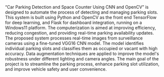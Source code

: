 “Car Parking Detection and Space Counter Using CNN and OpenCV” is designed to automate the process of detecting and managing parking slots. 
This system is built using Python and OpenCV as the front end TensorFlow for deep learning, and Flask for dashboard integration, running on a Windows11 platform. 
The computerization is aimed at improving efficiency, reducing congestion, and providing real-time parking availability updates. The proposed system processes real-time 
images from surveillance cameras using a fine-tuned VGG16 CNN model. The model identifies individual parking slots and classifies them as occupied or vacant with high accuracy. 
Data augmentation techniques are applied to improve the model's robustness under different lighting and camera angles. The main goal of the project is to streamline the parking process, 
enhance parking slot utilization, and improve vehicle safety and user convenience.
